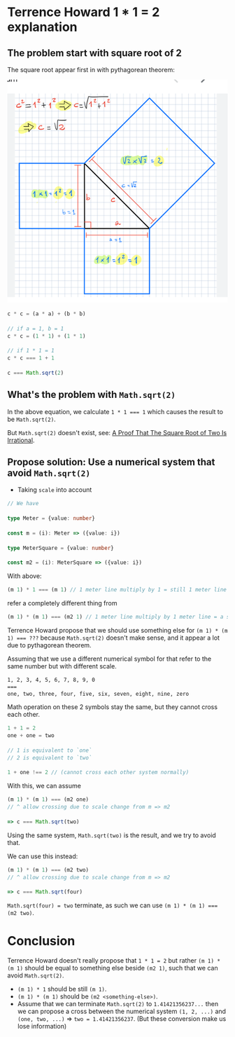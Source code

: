 # Terrence Howard 1 * 1 = 2 explanation


## The problem start with square root of 2

The square root appear first in with pythagorean theorem:

![Alt text](Screenshot%20from%202024-05-20%2013-23-01.png)


```js
c * c = (a * a) + (b * b)

// if a = 1, b = 1
c * c = (1 * 1) + (1 * 1)

// if 1 * 1 = 1
c * c === 1 + 1

c === Math.sqrt(2)
```

## What's the problem with `Math.sqrt(2)`

In the above equation, we calculate `1 * 1 === 1` which causes the result to be
`Math.sqrt(2)`.

But `Math.sqrt(2)` doesn't exist, see: [A Proof That The Square Root of Two Is Irrational](https://www.youtube.com/watch?v=LmpAntNjPj0).

## Propose solution: Use a numerical system that avoid `Math.sqrt(2)`

+ Taking `scale` into account

```ts
// We have

type Meter = {value: number}

const m = (i): Meter => ({value: i})

type MeterSquare = {value: number}

const m2 = (i): MeterSquare => ({value: i})
```

With above:
```js
(m 1) * 1 === (m 1) // 1 meter line multiply by 1 = still 1 meter line
```

refer a completely different thing from 

```js
(m 1) * (m 1) === (m2 1) // 1 meter line multiply by 1 meter line = a square with 1 meter width.
```

Terrence Howard propose that we should use something else for `(m 1) * (m 1) === ???` because `Math.sqrt(2)` doesn't make sense, and it appear a lot due to pythagorean theorem.


Assuming that we use a different numerical symbol for that refer to the same number but with different scale.

```
1, 2, 3, 4, 5, 6, 7, 8, 9, 0
===
one, two, three, four, five, six, seven, eight, nine, zero
```

Math operation on these 2 symbols stay the same, but they cannot cross each other. 
```js
1 + 1 = 2
one + one = two

// 1 is equivalent to `one`
// 2 is equivalent to `two`

1 + one !== 2 // (cannot cross each other system normally)
```

With this, we can assume

```js
(m 1) * (m 1) === (m2 one) 
// ^ allow crossing due to scale change from m => m2

=> c === Math.sqrt(two)
```

Using the same system, `Math.sqrt(two)` is the result, and we try to avoid that.

We can use this instead:

```js
(m 1) * (m 1) === (m2 two)
// ^ allow crossing due to scale change from m => m2

=> c === Math.sqrt(four)
```

`Math.sqrt(four) = two` terminate, as such we can use `(m 1) * (m 1) === (m2 two)`.

# Conclusion

Terrence Howard doesn't really propose that `1 * 1 = 2` but rather `(m 1) * (m 1)` should be equal to something else beside `(m2 1)`, such that we can avoid `Math.sqrt(2)`.

- `(m 1) * 1` should be still `(m 1)`.
- `(m 1) * (m 1)` should be `(m2 <something-else>)`.
- Assume that we can terminate `Math.sqrt(2)` to `1.41421356237...`
then we can propose a cross between the numerical system `(1, 2, ...)` and `(one, two, ...)` => `two = 1.41421356237`. (But these conversion make us lose information)

